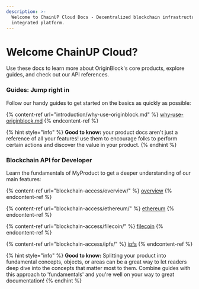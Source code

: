 ```yaml
---
description: >-
  Welcome to ChainUP Cloud Docs - Decentralized blockchain infrastructure on one
  integrated platform.
---
```


# Welcome ChainUP Cloud?

Use these docs to learn more about OriginBlock's core products, explore guides, and check out our API references.

### Guides: Jump right in

Follow our handy guides to get started on the basics as quickly as possible:

{% content-ref url="introduction/why-use-originblock.md" %}
[why-use-originblock.md](introduction/why-use-originblock.md)
{% endcontent-ref %}

{% hint style="info" %}
**Good to know:** your product docs aren't just a reference of all your features! use them to encourage folks to perform certain actions and discover the value in your product.
{% endhint %}

### Blockchain API for Developer

Learn the fundamentals of MyProduct to get a deeper understanding of our main features:

{% content-ref url="blockchain-access/overview/" %}
[overview](blockchain-access/overview/)
{% endcontent-ref %}

{% content-ref url="blockchain-access/ethereum/" %}
[ethereum](blockchain-access/ethereum/)
{% endcontent-ref %}

{% content-ref url="blockchain-access/filecoin/" %}
[filecoin](blockchain-access/filecoin/)
{% endcontent-ref %}

{% content-ref url="blockchain-access/ipfs/" %}
[ipfs](blockchain-access/ipfs/)
{% endcontent-ref %}

{% hint style="info" %}
**Good to know:** Splitting your product into fundamental concepts, objects, or areas can be a great way to let readers deep dive into the concepts that matter most to them. Combine guides with this approach to 'fundamentals' and you're well on your way to great documentation!
{% endhint %}
